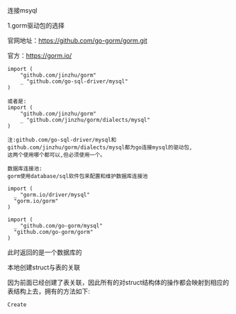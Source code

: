 连接msyql

1.gorm驱动包的选择

官网地址：https://github.com/go-gorm/gorm.git

官方：https://gorm.io/

```
import (
    "github.com/jinzhu/gorm"
    _ "github.com/go-sql-driver/mysql"
)

或者是:
import (
	"github.com/jinzhu/gorm"
	_ "github.com/jinzhu/gorm/dialects/mysql"
)

注:github.com/go-sql-driver/mysql和github.com/jinzhu/gorm/dialects/mysql都为go连接mysql的驱动包,
这两个使用哪个都可以,但必须使用一个。

数据库连接池:
gorm使用database/sql软件包来配置和维护数据库连接池

```



```
import (
  _ "gorm.io/driver/mysql"
  "gorm.io/gorm"
)
```

```
import (
  _ "github.com/go-gorm/mysql"
  "github.com/go-gorm/gorm"
)
```





此时返回的是一个数据库的

本地创建struct与表的关联





因为前面已经创建了表关联，因此所有的对struct结构体的操作都会映射到相应的表结构上去，拥有的方法如下:

```
Create
```


































